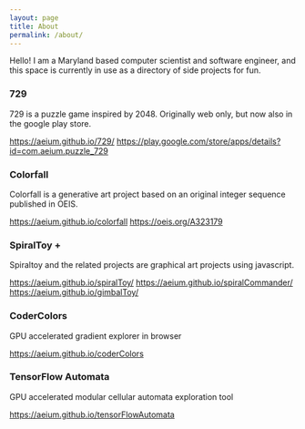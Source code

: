 ```yaml
---
layout: page
title: About
permalink: /about/
---
```


Hello! I am a Maryland based computer scientist and software engineer, and this space is currently in use as a directory of side projects for fun.


### 729

729 is a puzzle game inspired by 2048. Originally web only, but now also in the google play store.

https://aeium.github.io/729/
https://play.google.com/store/apps/details?id=com.aeium.puzzle_729

### Colorfall

Colorfall is a generative art project based on an original integer sequence published in OEIS.

https://aeium.github.io/colorfall
https://oeis.org/A323179

### SpiralToy +

Spiraltoy and the related projects are graphical art projects using javascript.

https://aeium.github.io/spiralToy/
https://aeium.github.io/spiralCommander/
https://aeium.github.io/gimbalToy/

### CoderColors

GPU accelerated gradient explorer in browser

https://aeium.github.io/coderColors

### TensorFlow Automata

GPU accelerated modular cellular automata exploration tool

https://aeium.github.io/tensorFlowAutomata
